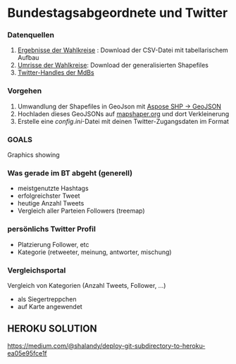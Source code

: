 # Bundestagsabgeordnete und Twitter



### Datenquellen

1. [Ergebnisse der Wahlkreise](https://bundeswahlleiter.de/bundestagswahlen/2021/ergebnisse.html) : Download der CSV-Datei mit tabellarischem Aufbau
2. [Umrisse der Wahlkreise](https://bundeswahlleiter.de/bundestagswahlen/2021/wahlkreiseinteilung/downloads.html): Download der generalisierten Shapefiles
3. [Twitter-Handles der MdBs](https://twitter.com/pollytix_gmbh/lists)

### Vorgehen

1. Umwandlung der Shapefiles in GeoJson mit [Aspose SHP -> GeoJSON](https://products.aspose.app/gis/conversion/shapefile-to-geojson)
2. Hochladen dieses GeoJSONs auf [mapshaper.org](mapshaper.org) und dort Verkleinerung
3. Erstelle eine *config.ini*-Datei mit deinen Twitter-Zugangsdaten im Format 
    
### GOALS

Graphics showing

### Was gerade im BT abgeht (generell)
- meistgenutzte Hashtags
- erfolgreichster Tweet
- heutige Anzahl Tweets
- Vergleich aller Parteien Followers (treemap)

### persönlichs Twitter Profil
- Platzierung Follower, etc
- Kategorie (retweeter, meinung, antworter, mischung)

### Vergleichsportal
Vergleich von Kategorien (Anzahl Tweets, Follower, ...)
- als Siegertreppchen
- auf Karte angewendet

## HEROKU SOLUTION
https://medium.com/@shalandy/deploy-git-subdirectory-to-heroku-ea05e95fce1f
